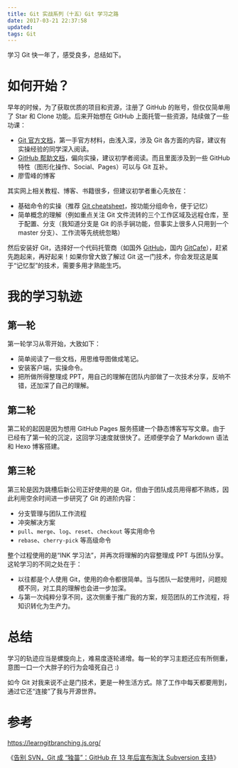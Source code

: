 ```yaml
---
title: Git 实战系列（十五）Git 学习之路
date: 2017-03-21 22:37:58
updated:
tags: Git
---
```



学习 Git 快一年了，感受良多，总结如下。

# 如何开始？

早年的时候，为了获取优质的项目和资源，注册了 GitHub 的账号，但仅仅简单用了 Star 和 Clone 功能。后来开始想在 GitHub 上面托管一些资源，陆续做了一些功课：

* [Git 官方文档](http://git-scm.com/book/)，第一手官方材料，由浅入深，涉及 Git 各方面的内容，建议有实操经验的同学深入阅读。
* [GitHub 帮助文档](https://help.github.com)，偏向实操，建议初学者阅读。而且里面涉及到一些 GitHub 特性（图形化操作、Social、Pages）可以与 Git 互补。
* 廖雪峰的博客

其实网上相关教程、博客、书籍很多，但建议初学者重心先放在：

* 基础命令的实操（推荐 [Git cheatsheet](https://training.github.com/kit/downloads/github-git-cheat-sheet.pdf)，按功能分组命令，便于记忆）
* 简单概念的理解（例如重点关注 Git 文件流转的三个工作区域及远程仓库，至于配置、分支（我知道分支是 Git 的杀手锏功能，但事实上很多人只用到一个 master 分支）、工作流等先统统忽略）

然后安装好 Git，选择好一个代码托管商（如国外 [GitHub](https://www.github.com)，国内 [GitCafe](https://gitcafe.com)），赶紧先跑起来，再好起来！如果你曾大致了解过 Git 这一门技术，你会发现这是属于“记忆型”的技术，需要多用才熟能生巧。

# 我的学习轨迹

## 第一轮

第一轮学习从零开始，大致如下：

* 简单阅读了一些文档，用思维导图做成笔记。
* 安装客户端，实操命令。
* 把所做所得整理成 PPT，用自己的理解在团队内部做了一次技术分享，反响不错，还加深了自己的理解。

## 第二轮

第二轮的起因是因为想用 GitHub Pages 服务搭建一个静态博客写写文章。由于已经有了第一轮的沉淀，这回学习速度就很快了。还顺便学会了 Markdown 语法和 Hexo 博客搭建。

## 第三轮

第三轮是因为跳槽后新公司正好使用的是 Git，但由于团队成员用得都不熟练，因此利用空余时间进一步研究了 Git 的进阶内容：

* 分支管理与团队工作流程
* 冲突解决方案
* `pull`、`merge`、`log`、`reset`、`checkout` 等实用命令
* `rebase`、`cherry-pick` 等高级命令

整个过程使用的是“INK 学习法”，并再次将理解的内容整理成 PPT 与团队分享。这轮学习的不同之处在于：

* 以往都是个人使用 Git，使用的命令都很简单。当与团队一起使用时，问题规模不同，对工具的理解也会进一步加深。
* 与第一次纯粹分享不同，这次侧重于推广我的方案，规范团队的工作流程，将知识转化为生产力。

# 总结

学习的轨迹应当是螺旋向上，难易度逐轮递增。每一轮的学习主题还应有所侧重，意图一口一个大胖子的行为会噎死自己 :)

如今 Git 对我来说不止是门技术，更是一种生活方式。除了工作中每天都要用到，通过它还“连接”了我与开源世界。

# 参考

https://learngitbranching.js.org/

《[告别 SVN，Git 成 “独苗”：GitHub 在 13 年后宣布淘汰 Subversion 支持](https://www.infoq.cn/article/9W1zPkwUqT1Zyx0QGt3J)》